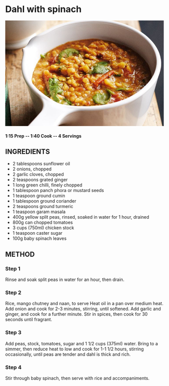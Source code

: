 # Dahl with spinach
![](https://raw.githubusercontent.com/fuzzwah/recipes/master/pics/Dahl_with_spinach.jpg)
#### 1:15 Prep -- 1:40 Cook -- 4 Servings
## INGREDIENTS
* 2 tablespoons sunflower oil
* 2 onions, chopped
* 2 garlic cloves, chopped
* 2 teaspoons grated ginger
* 1 long green chilli, finely chopped
* 1 tablespoon panch phora or mustard seeds
* 1 teaspoon ground cumin
* 1 tablespoon ground coriander
* 2 teaspoons ground turmeric
* 1 teaspoon garam masala
* 400g yellow split peas, rinsed, soaked in water for 1 hour, drained
* 800g can chopped tomatoes
* 3 cups (750ml) chicken stock
* 1 teaspoon caster sugar
* 100g baby spinach leaves
## METHOD
### Step 1
Rinse and soak split peas in water for an hour, then drain.
### Step 2
Rice, mango chutney and naan, to serve Heat oil in a pan over medium heat. Add onion and cook for 2-3 minutes, stirring, until softened. Add garlic and ginger, and cook for a further minute. Stir in spices, then cook for 30 seconds until fragrant.
### Step 3
Add peas, stock, tomatoes, sugar and 1 1/2 cups (375ml) water. Bring to a simmer, then reduce heat to low and cook for 1-1 1/2 hours, stirring occasionally, until peas are tender and dahl is thick and rich.
### Step 4
Stir through baby spinach, then serve with rice and accompaniments.
